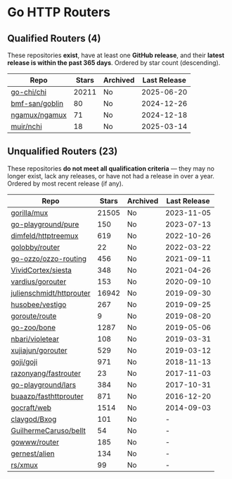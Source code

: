 # Go HTTP Routers

## Qualified Routers (4)

These repositories **exist**, have at least one **GitHub release**, and their **latest release is within the past 365 days**. Ordered by star count (descending).

| Repo                                                | Stars | Archived | Last Release |
| --------------------------------------------------- | ----- | -------- | ------------ |
| [go-chi/chi](https://github.com/go-chi/chi)         | 20211 | No       | 2025-06-20   |
| [bmf-san/goblin](https://github.com/bmf-san/goblin) | 80    | No       | 2024-12-26   |
| [ngamux/ngamux](https://github.com/ngamux/ngamux)   | 71    | No       | 2024-12-18   |
| [muir/nchi](https://github.com/muir/nchi)           | 18    | No       | 2025-03-14   |

## Unqualified Routers (23)

These repositories **do not meet all qualification criteria** — they may no longer exist, lack any releases, or have not had a release in over a year. Ordered by most recent release (if any).

| Repo                                                                    | Stars | Archived | Last Release |
| ----------------------------------------------------------------------- | ----- | -------- | ------------ |
| [gorilla/mux](https://github.com/gorilla/mux)                           | 21505 | No       | 2023-11-05   |
| [go-playground/pure](https://github.com/go-playground/pure)             | 150   | No       | 2023-07-13   |
| [dimfeld/httptreemux](https://github.com/dimfeld/httptreemux)           | 619   | No       | 2022-10-26   |
| [golobby/router](https://github.com/golobby/router)                     | 22    | No       | 2022-03-22   |
| [go-ozzo/ozzo-routing](https://github.com/go-ozzo/ozzo-routing)         | 456   | No       | 2021-09-11   |
| [VividCortex/siesta](https://github.com/VividCortex/siesta)             | 348   | No       | 2021-04-26   |
| [vardius/gorouter](https://github.com/vardius/gorouter)                 | 153   | No       | 2020-09-10   |
| [julienschmidt/httprouter](https://github.com/julienschmidt/httprouter) | 16942 | No       | 2019-09-30   |
| [husobee/vestigo](https://github.com/husobee/vestigo)                   | 267   | No       | 2019-09-25   |
| [goroute/route](https://github.com/goroute/route)                       | 9     | No       | 2019-08-20   |
| [go-zoo/bone](https://github.com/go-zoo/bone)                           | 1287  | No       | 2019-05-06   |
| [nbari/violetear](https://github.com/nbari/violetear)                   | 108   | No       | 2019-03-31   |
| [xujiajun/gorouter](https://github.com/xujiajun/gorouter)               | 529   | No       | 2019-03-12   |
| [goji/goji](https://github.com/goji/goji)                               | 971   | No       | 2018-11-13   |
| [razonyang/fastrouter](https://github.com/razonyang/fastrouter)         | 23    | No       | 2017-11-03   |
| [go-playground/lars](https://github.com/go-playground/lars)             | 384   | No       | 2017-10-31   |
| [buaazp/fasthttprouter](https://github.com/buaazp/fasthttprouter)       | 871   | No       | 2016-12-20   |
| [gocraft/web](https://github.com/gocraft/web)                           | 1514  | No       | 2014-09-03   |
| [claygod/Bxog](https://github.com/claygod/Bxog)                         | 101   | No       | -            |
| [GuilhermeCaruso/bellt](https://github.com/GuilhermeCaruso/bellt)       | 54    | No       | -            |
| [gowww/router](https://github.com/gowww/router)                         | 185   | No       | -            |
| [gernest/alien](https://github.com/gernest/alien)                       | 134   | No       | -            |
| [rs/xmux](https://github.com/rs/xmux)                                   | 99    | No       | -            |
